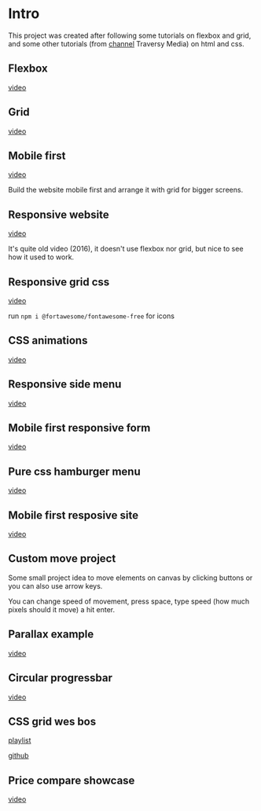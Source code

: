 # Intro

This project was created after following some tutorials on flexbox and grid, and some other tutorials (from [channel](https://www.youtube.com/channel/UC29ju8bIPH5as8OGnQzwJyA?igno=re) Traversy Media) on html and css.

## Flexbox

[video](https://www.youtube.com/watch?v=JJSoEo8JSnc)

## Grid

[video](https://www.youtube.com/watch?v=jV8B24rSN5o)

## Mobile first

[video](https://www.youtube.com/watch?v=M3qBpPw77qo)

Build the website mobile first and arrange it with grid for bigger screens.

## Responsive website

[video](https://www.youtube.com/watch?v=Wm6CUkswsNw)

It's quite old video (2016), it doesn't use flexbox nor grid, but nice to see how it used to work.

## Responsive grid css

[video](https://www.youtube.com/watch?v=moBhzSC455o)

run ```npm i @fortawesome/fontawesome-free``` for icons

## CSS animations

[video](https://www.youtube.com/watch?v=zHUpx90NerM)

## Responsive side menu

[video](https://www.youtube.com/watch?v=wpGNFGqNfdU)

## Mobile first responsive form

[video](https://www.youtube.com/watch?v=Sb5qOa3R4hY)

## Pure css hamburger menu

[video](https://www.youtube.com/watch?v=DZg6UfS5zYg)

## Mobile first resposive site

[video](https://www.youtube.com/watch?v=XsEnj-1hG2o)

## Custom move project

Some small project idea to move elements on canvas by clicking buttons or you can also use arrow keys.

You can change speed of movement, press space, type speed (how much pixels should it move) a hit enter.

## Parallax example

[video](https://www.youtube.com/watch?v=JttTcnidSdQ)

## Circular progressbar

[video](https://www.youtube.com/watch?v=Ft73g5Kyknw)

## CSS grid wes bos

[playlist](https://www.youtube.com/playlist?list=PLu8EoSxDXHP5CIFvt9-ze3IngcdAc2xKG)

[github](https://github.com/wesbos/css-grid)

## Price compare showcase

[video](https://www.youtube.com/watch?v=M_bhZEY6_kM)